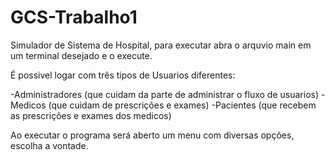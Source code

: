 # GCS-Trabalho1

Simulador de Sistema de Hospital, para executar abra o arquvio main em um terminal desejado e o execute.

É possivel logar com três tipos de Usuarios diferentes:

-Administradores (que cuidam da parte de administrar o fluxo de usuarios)
-Medicos (que cuidam de prescrições e exames)
-Pacientes (que recebem as prescrições e exames dos medicos)

Ao executar o programa será aberto um menu com diversas opções, escolha a vontade.
